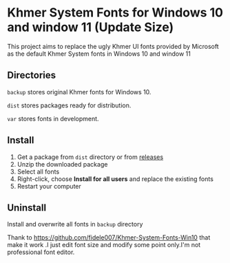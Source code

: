 # Khmer System Fonts for Windows 10 and window 11 (Update Size)

This project aims to replace the ugly Khmer UI fonts provided by Microsoft as the default Khmer System fonts in Windows 10 and window 11

## Directories

``backup`` stores original Khmer fonts for Windows 10.

``dist`` stores packages ready for distribution.

``var`` stores fonts in development.

## Install

1. Get a package from ``dist`` directory or from [releases](https://github.com/fidele007/Khmer-System-Fonts-Win10/releases)
1. Unzip the downloaded package
1. Select all fonts
1. Right-click, choose **Install for all users** and replace the existing fonts
1. Restart your computer

## Uninstall

Install and overwrite all fonts in ``backup`` directory

Thank to  https://github.com/fidele007/Khmer-System-Fonts-Win10  that make it work .I just edit font size and modify some point only.I'm not professional font editor.
